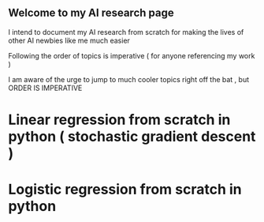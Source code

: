 ## Welcome to my AI research page

I intend to document my AI research from scratch for making the lives of other AI newbies like me much easier

Following the order of topics is imperative ( for anyone referencing my work )

I am aware of the urge to jump to much cooler topics right off the bat , but ORDER IS IMPERATIVE 

# Linear regression from scratch in python (  stochastic gradient descent )

# Logistic regression from scratch in python 
